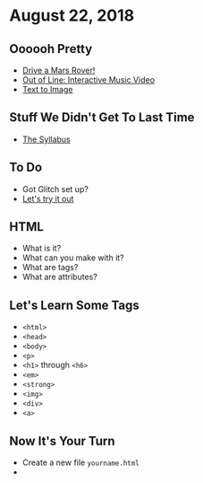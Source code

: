 # August 22, 2018

## Oooooh Pretty

- [Drive a Mars Rover!](https://opensourcerover.jpl.nasa.gov/)
- [Out of Line: Interactive Music Video](http://www.creativeapplications.net/js/out-of-line/)
- [Text to Image](http://t2i.cvalenzuelab.com/)

## Stuff We Didn't Get To Last Time

- [The Syllabus](https://github.com/riebschlager/kcai-tfc-2018/blob/master/syllabus/F18_IARTE240-81_Riebschlager.pdf)

## To Do

- Got Glitch set up?
- [Let's try it out](https://glitch.com/edit/#!/zany-paper)

## HTML

- What is it?
- What can you make with it?
- What are tags?
- What are attributes?

## Let's Learn Some Tags

- `<html>`
- `<head>`
- `<body>`
- `<p>`
- `<h1>` through `<h6>`
- `<em>`
- `<strong>`
- `<img>`
- `<div>`
- `<a>`

## Now It's Your Turn

- Create a new file `yourname.html`
- 